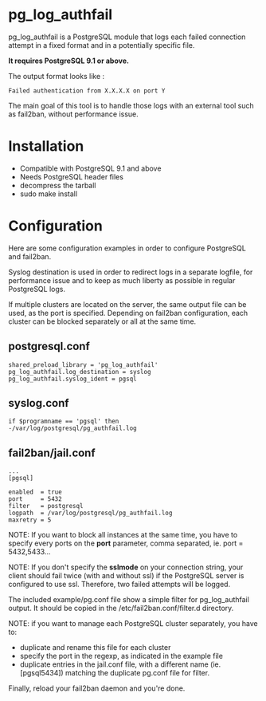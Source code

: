 pg_log_authfail
===============


pg_log_authfail is a PostgreSQL module that logs each failed connection attempt
in a fixed format and in a potentially specific file.

**It requires PostgreSQL 9.1 or above.**

The output format looks like :

    Failed authentication from X.X.X.X on port Y

The main goal of this tool is to handle those logs with an external tool such
as fail2ban, without performance issue.


Installation
============

- Compatible with PostgreSQL 9.1 and above
- Needs PostgreSQL header files
- decompress the tarball
- sudo make install

Configuration
=============

Here are some configuration examples in order to configure PostgreSQL and
fail2ban.

Syslog destination is used in order to redirect logs in a separate logfile,
for performance issue and to keep as much liberty as possible in regular
PostgreSQL logs.

If multiple clusters are located on the server, the same output file can be
used, as the port is specified. Depending on fail2ban configuration, each
cluster can be blocked separately or all at the same time.


**postgresql.conf**
-------------------

    shared_preload_library = 'pg_log_authfail'
    pg_log_authfail.log_destination = syslog
    pg_log_authfail.syslog_ident = pgsql


**syslog.conf**
---------------

    if $programname == 'pgsql' then        -/var/log/postgresql/pg_authfail.log


**fail2ban/jail.conf**
----------------------

    ...
    [pgsql]

    enabled  = true
    port     = 5432
    filter   = postgresql
    logpath  = /var/log/postgresql/pg_authfail.log
    maxretry = 5

NOTE: If you want to block all instances at the same time, you have to specify
every ports on the **port** parameter, comma separated, ie. port = 5432,5433...

NOTE: If you don't specify the **sslmode** on your connection string, your
client should fail twice (with and without ssl) if the PostgreSQL server is
configured to use ssl. Therefore, two failed attempts will be logged.


The included example/pg.conf file show a simple filter for pg_log_authfail
output. It should be copied in the /etc/fail2ban.conf/filter.d directory.


NOTE: if you want to manage each PostgreSQL cluster separately, you have to:

  - duplicate and rename this file for each cluster
  - specify the port in the regexp, as indicated in the example file
  - duplicate entries in the jail.conf file, with a different name (ie.
    [pgsql5434]) matching the duplicate pg.conf file for filter.

Finally, reload your fail2ban daemon and you're done.
